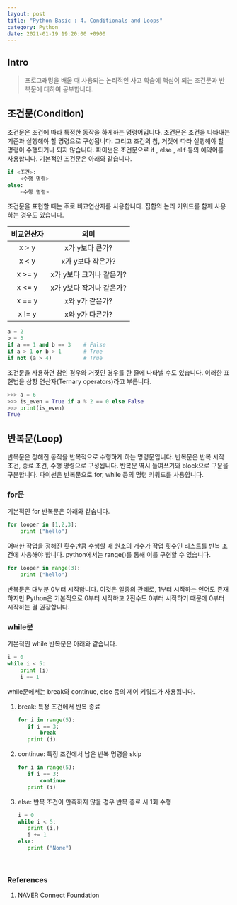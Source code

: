 ```yaml
---
layout: post
title: "Python Basic : 4. Conditionals and Loops"
category: Python
date: 2021-01-19 19:20:00 +0900
---
```

## Intro
>프로그래밍을 배울 때 사용되는 논리적인 사고 학습에 핵심이 되는 조건문과 반복문에 대하여 공부합니다.

## 조건문(Condition)
조건문은 조건에 따라 특정한 동작을 하게하는 명령어입니다. 조건문은 조건을 나타내는 기준과 실행해야 할 명령으로 구성됩니다. 그리고 조건의 참, 거짓에 따라 실행해야 할 명령이 수행되거나 되지 않습니다. 파이썬은 조건문으로 if , else , elif 등의 예약어를 사용합니다. 기본적인 조건문은 아래와 같습니다.
```python
if <조건>:
    <수행 명령>
else:
    <수행 명령>
```

조건문을 표현할 때는 주로 비교연산자를 사용합니다. 집합의 논리 키워드를 함께 사용하는 경우도 있습니다.

|비교연산자|의미|
|:---:|:---:|
|x > y|x가 y보다 큰가?|
|x < y|x가 y보다 작은가?|
|x >= y|x가 y보다 크거나 같은가?|
|x <= y|x가 y보다 작거나 같은가?|
|x == y|x와 y가 같은가?|
|x != y|x와 y가 다른가?|

```python
a = 2
b = 3
if a == 1 and b == 3    # False
if a > 1 or b > 1       # True
if not (a > 4)          # True
```

조건문을 사용하면 참인 경우와 거짓인 경우를 한 줄에 나타낼 수도 있습니다. 이러한 표현법을 삼항 연산자(Ternary operators)라고 부릅니다.
```python
>>> a = 6
>>> is_even = True if a % 2 == 0 else False
>>> print(is_even)
True
```

## 반복문(Loop)
반복문은 정해진 동작을 반복적으로 수행하게 하는 명령문입니다. 반복문은 반복 시작 조건, 종료 조건, 수행 명령으로 구성됩니다. 반복문 역시 들여쓰기와 block으로 구문을 구분합니다. 파이썬은 반복문으로 for, while 등의 명령 키워드를 사용합니다.

### for문
기본적인 for 반복문은 아래와 같습니다.
```python
for looper in [1,2,3]:
    print ("hello")
```

어떠한 작업을 정해진 횟수만큼 수행할 때 원소의 개수가 작업 횟수인 리스트를 반복 조건에 사용해야 합니다. python에서는 range()를 통해 이를 구현할 수 있습니다.
```python
for looper in range(3):
    print ("hello")
```

반복문은 대부분 0부터 시작합니다. 이것은 일종의 관례로, 1부터 시작하는 언어도 존재하지만 Python은 기본적으로 0부터 시작하고 2진수도 0부터 시작하기 때문에 0부터 시작하는 걸 권장합니다.

### while문
기본적인 while 반복문은 아래와 같습니다.
```python
i = 0
while i < 5:
    print (i)
    i += 1
```

while문에서는 break와 continue, else 등의 제어 키워드가 사용됩니다.

1. break: 특정 조건에서 반복 종료
    ```python
    for i in range(5):
       if i == 3:
           break
       print (i)
    ```

2. continue: 특정 조건에서 남은 반복 명령을 skip
    ```python
    for i in range(5):
       if i == 3:
           continue
       print (i)
    ```

3. else: 반복 조건이 만족하지 않을 경우 반복 종료 시 1회 수행
    ```python
    i = 0
    while i < 5:
       print (i,)
       i += 1
    else:
       print ("None")
    ```

<br/>

### References
1. NAVER Connect Foundation
